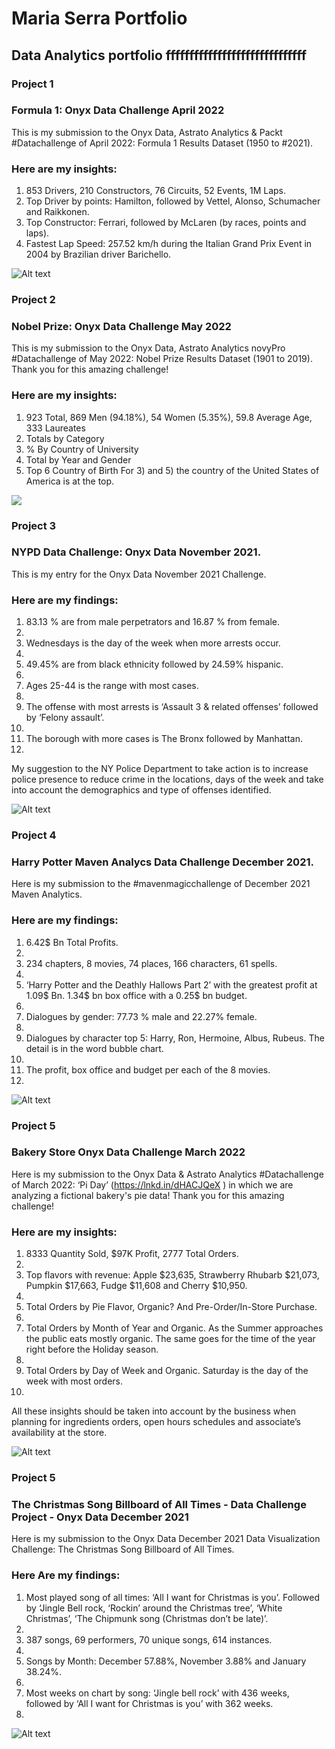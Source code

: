 # Maria Serra Portfolio
## Data Analytics portfolio ffffffffffffffffffffffffffffff

### Project 1

### Formula 1:  Onyx Data Challenge April 2022 
This is my submission to the Onyx Data, Astrato Analytics & Packt #Datachallenge of April 2022: Formula 1 Results Dataset (1950 to #2021). 

### Here are my insights:
1. 853 Drivers,  210 Constructors, 76 Circuits, 52 Events, 1M Laps.
2. Top Driver by points: Hamilton, followed by Vettel, Alonso, Schumacher and Raikkonen.
3. Top Constructor: Ferrari, followed by McLaren (by races, points and laps).
4. Fastest Lap Speed: 257.52 km/h during the Italian Grand Prix Event in 2004 by Brazilian driver Barichello.

![Alt text](https://github.com/mariasserra/Maria-Portfolio/blob/main/F1.png)

### Project 2

### Nobel Prize:  Onyx Data Challenge May 2022 
This is my submission to the Onyx Data, Astrato Analytics novyPro #Datachallenge of May 2022: Nobel Prize Results Dataset (1901 to 2019). Thank you for this amazing challenge!

### Here are my insights: 
1. 923 Total, 869 Men (94.18%), 54 Women (5.35%), 59.8 Average Age, 333 Laureates
2. Totals by Category
3. % By Country of University
4. Total by Year and Gender
5. Top 6 Country of Birth
For 3) and 5) the country of the United States of America is at the top.
 
![](https://github.com/mariasserra/Maria-Portfolio/blob/main/NobelPrize.png)

### Project 3

### NYPD Data Challenge: Onyx Data November 2021.
This is my entry for the Onyx Data November 2021 Challenge.

### Here are my findings:
1) 83.13 % are from male perpetrators and 16.87 % from female.
2) 
3) Wednesdays is the day of the week when more arrests occur.
4) 
5) 49.45% are from black ethnicity followed by 24.59% hispanic.
6) 
7) Ages 25-44 is the range with most cases.
8) 
9) The offense with most arrests is ‘Assault 3 & related offenses’ followed by ‘Felony assault’.
10) 
11) The borough with more cases is The Bronx followed by Manhattan.
12) 

My suggestion to the NY Police Department to take action is to increase police presence to reduce crime in the locations, days of the week and take into account the demographics and type of offenses identified.

![Alt text](https://github.com/mariasserra/Maria-Portfolio/blob/main/NYPD.png)

### Project 4

### Harry Potter Maven Analycs Data Challenge December 2021. 
Here is my submission to the #mavenmagicchallenge of December 2021 Maven Analytics. 

### Here are my findings:
1) 6.42$ Bn Total Profits.
2) 
3) 234 chapters, 8 movies, 74 places, 166 characters, 61 spells.
4) 
5) ‘Harry Potter and the Deathly Hallows Part 2’ with the greatest profit at 1.09$ Bn. 1.34$ bn box office with a 0.25$ bn budget.
6) 
7) Dialogues by gender: 77.73 % male and 22.27% female.
8) 
9) Dialogues by character top 5: Harry, Ron, Hermoine, Albus, Rubeus. The detail is in the word bubble chart.
10) 
11) The profit, box office and budget per each of the 8 movies.
12) 

![Alt text](https://github.com/mariasserra/Maria-Portfolio/blob/main/HarryPotter.png)

### Project 5

### Bakery Store Onyx Data Challenge March 2022  

Here is my submission to the Onyx Data & Astrato Analytics #Datachallenge of March 2022: ‘Pi Day’ (https://lnkd.in/dHACJQeX
) in which we are analyzing a fictional bakery's pie data! Thank you for this amazing challenge!
 
### Here are my insights:
1) 8333 Quantity Sold,  $97K Profit, 2777 Total Orders.
2) 
3) Top flavors with revenue: Apple $23,635, Strawberry Rhubarb $21,073,  Pumpkin $17,663,  Fudge $11,608 and Cherry $10,950. 
4) 
5) Total Orders by Pie Flavor, Organic? And Pre-Order/In-Store Purchase.
6) 
7) Total Orders by Month of Year and Organic. As the Summer approaches the public eats mostly organic. The same goes for the time of the year right before the Holiday season.
8) 
9) Total Orders by Day of Week and Organic. Saturday is the day of the week with most orders. 
10) 
All these insights should be taken into account by the business when planning for ingredients orders, open hours schedules and associate’s availability at the store.

![Alt text](https://github.com/mariasserra/Maria-Portfolio/blob/main/BakeryStore.png)

### Project 5

### The Christmas Song Billboard of All Times - Data Challenge Project - Onyx Data December 2021
Here is my submission to the Onyx Data December 2021 Data Visualization Challenge: The Christmas Song Billboard of All Times.  

### Here Are my findings:
1) Most played song of all times: ‘All I want for Christmas is you’. Followed by ‘Jingle Bell rock, ‘Rockin’ around the Christmas tree’, ‘White Christmas’,  ‘The Chipmunk song (Christmas don’t be late)’.
2) 
3) 387 songs, 69 performers, 70 unique songs, 614 instances.
4) 
5) Songs by Month: December 57.88%, November 3.88% and January 38.24%.
6) 
7) Most weeks on chart by song: ‘Jingle bell rock’ with 436 weeks, followed by ‘All I want for Christmas is you’ with 362 weeks.
8) 

![Alt text](https://github.com/mariasserra/Maria-Portfolio/blob/main/XmasSongs.png)







